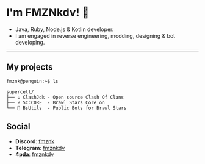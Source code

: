 # I'm **FMZNkdv**! 🥞
- Java, Ruby, Node.js & Kotlin developer.
- I am engaged in reverse engineering, modding, designing & bot developing.
------

## My projects
```
fmznk@penguin:~$ ls
```
```
supercell/
├── ☕ ClashJdk - Open source Clash Of Clans
├── ⚡ SC:CORE  - Brawl Stars Core on
└── 🤖 BsUtils  - Public Bots for Brawl Stars
```

## Social
- **Discord**: [fmznk](https://discord.com/users/815240398477721623)
- **Telegram**: [fmznkdv](https://t.me/fmznkdv)
- **4pda**: [fmznkdv](https://4pda.to/forum/index.php?showuser=12132257)
